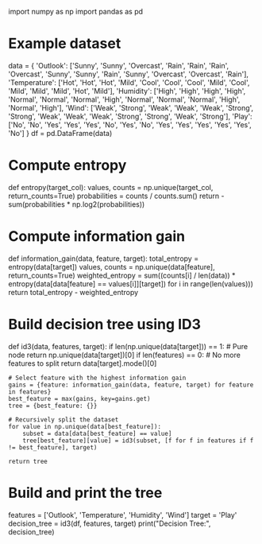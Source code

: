 import numpy as np
import pandas as pd

# Example dataset
data = {
    'Outlook': ['Sunny', 'Sunny', 'Overcast', 'Rain', 'Rain', 'Rain', 'Overcast', 'Sunny', 'Sunny', 'Rain', 'Sunny', 'Overcast', 'Overcast', 'Rain'],
    'Temperature': ['Hot', 'Hot', 'Hot', 'Mild', 'Cool', 'Cool', 'Cool', 'Mild', 'Cool', 'Mild', 'Mild', 'Mild', 'Hot', 'Mild'],
    'Humidity': ['High', 'High', 'High', 'High', 'Normal', 'Normal', 'Normal', 'High', 'Normal', 'Normal', 'Normal', 'High', 'Normal', 'High'],
    'Wind': ['Weak', 'Strong', 'Weak', 'Weak', 'Weak', 'Strong', 'Strong', 'Weak', 'Weak', 'Weak', 'Strong', 'Strong', 'Weak', 'Strong'],
    'Play': ['No', 'No', 'Yes', 'Yes', 'Yes', 'No', 'Yes', 'No', 'Yes', 'Yes', 'Yes', 'Yes', 'Yes', 'No']
}
df = pd.DataFrame(data)

# Compute entropy
def entropy(target_col):
    values, counts = np.unique(target_col, return_counts=True)
    probabilities = counts / counts.sum()
    return -sum(probabilities * np.log2(probabilities))

# Compute information gain
def information_gain(data, feature, target):
    total_entropy = entropy(data[target])
    values, counts = np.unique(data[feature], return_counts=True)
    weighted_entropy = sum((counts[i] / len(data)) * entropy(data[data[feature] == values[i]][target])
                           for i in range(len(values)))
    return total_entropy - weighted_entropy

# Build decision tree using ID3
def id3(data, features, target):
    if len(np.unique(data[target])) == 1:  # Pure node
        return np.unique(data[target])[0]
    if len(features) == 0:  # No more features to split
        return data[target].mode()[0]

    # Select feature with the highest information gain
    gains = {feature: information_gain(data, feature, target) for feature in features}
    best_feature = max(gains, key=gains.get)
    tree = {best_feature: {}}

    # Recursively split the dataset
    for value in np.unique(data[best_feature]):
        subset = data[data[best_feature] == value]
        tree[best_feature][value] = id3(subset, [f for f in features if f != best_feature], target)

    return tree

# Build and print the tree
features = ['Outlook', 'Temperature', 'Humidity', 'Wind']
target = 'Play'
decision_tree = id3(df, features, target)
print("Decision Tree:", decision_tree)
